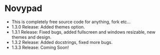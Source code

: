 # Novypad
- This is completely free source code for anything, fork etc...
- 1.3.0 Release: Added themes option.
- 1.3.1 Release: Fixed bugs, added fullscreen and windows resizable, new themes and design.
- 1.3.2 Release: Added docstrings, fixed more bugs.
- 1.3.3 Release: Coming Soon!
